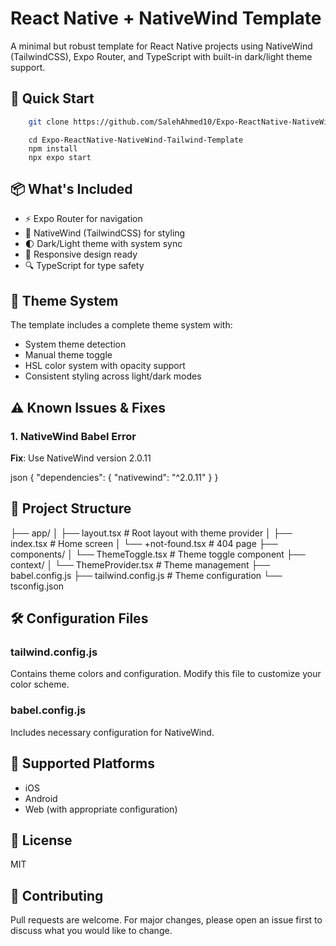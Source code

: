 # React Native + NativeWind Template

A minimal but robust template for React Native projects using NativeWind (TailwindCSS), Expo Router, and TypeScript with built-in dark/light theme support.

## 🚀 Quick Start
```sh
    git clone https://github.com/SalehAhmed10/Expo-ReactNative-NativeWind-Tailwind-Template.git
```

```
    cd Expo-ReactNative-NativeWind-Tailwind-Template
    npm install
    npx expo start
```
## 📦 What's Included

- ⚡️ Expo Router for navigation
- 🎨 NativeWind (TailwindCSS) for styling
- 🌓 Dark/Light theme with system sync
- 📱 Responsive design ready
- 🔍 TypeScript for type safety

## 🎨 Theme System

The template includes a complete theme system with:

- System theme detection
- Manual theme toggle
- HSL color system with opacity support
- Consistent styling across light/dark modes

## ⚠️ Known Issues & Fixes

### 1. NativeWind Babel Error
**Fix**: Use NativeWind version 2.0.11

json
{
"dependencies": {
"nativewind": "^2.0.11"
}
}



## 📁 Project Structure
├── app/
│ ├── layout.tsx # Root layout with theme provider
│ ├── index.tsx # Home screen
│ └── +not-found.tsx # 404 page
├── components/
│ └── ThemeToggle.tsx # Theme toggle component
├── context/
│ └── ThemeProvider.tsx # Theme management
├── babel.config.js
├── tailwind.config.js # Theme configuration
└── tsconfig.json

## 🛠 Configuration Files

### tailwind.config.js
Contains theme colors and configuration. Modify this file to customize your color scheme.

### babel.config.js
Includes necessary configuration for NativeWind.

## 📱 Supported Platforms

- iOS
- Android
- Web (with appropriate configuration)
  
## 📄 License

MIT

## 🤝 Contributing

Pull requests are welcome. For major changes, please open an issue first to discuss what you would like to change.
